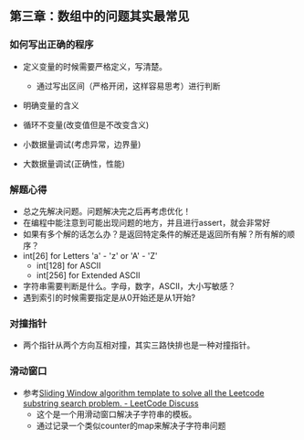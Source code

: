 ## 第三章：数组中的问题其实最常见

### 如何写出正确的程序

- 定义变量的时候需要严格定义，写清楚。
  - 通过写出区间（严格开闭，这样容易思考）进行判断

- 明确变量的含义
- 循环不变量(改变值但是不改变含义)
- 小数据量调试(考虑异常，边界量)
- 大数据量调试(正确性，性能)

### 解题心得
- 总之先解决问题。问题解决完之后再考虑优化！
- 在编程中能注意到可能出现问题的地方，并且进行assert，就会非常好
- 如果有多个解的话怎么办？是返回特定条件的解还是返回所有解？所有解的顺序？
- int\[26\] for Letters 'a' - 'z' or 'A' - 'Z'
  - int\[128\] for ASCII
  - int\[256\] for Extended ASCII
- 字符串需要判断是什么。字母，数字，ASCII，大小写敏感？
- 遇到索引的时候需要指定是从0开始还是从1开始?

### 对撞指针
- 两个指针从两个方向互相对撞，其实三路快排也是一种对撞指针。

### 滑动窗口
- 参考[Sliding Window algorithm template to solve all the Leetcode substring search problem. - LeetCode Discuss](https://leetcode.com/problems/find-all-anagrams-in-a-string/discuss/92007/Sliding-Window-algorithm-template-to-solve-all-the-Leetcode-substring-search-problem.)
  - 这个是一个用滑动窗口解决子字符串的模板。
  - 通过记录一个类似counter的map来解决子字符串问题
